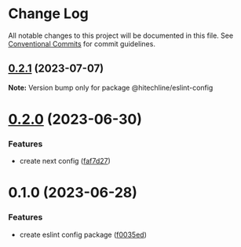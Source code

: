 # Change Log

All notable changes to this project will be documented in this file.
See [Conventional Commits](https://conventionalcommits.org) for commit guidelines.

## [0.2.1](https://github.com/hitechline/hitl-packages/compare/@hitechline/eslint-config@0.2.0...@hitechline/eslint-config@0.2.1) (2023-07-07)

**Note:** Version bump only for package @hitechline/eslint-config

# [0.2.0](https://github.com/hitechline/hitl-packages/compare/@hitechline/eslint-config@0.1.0...@hitechline/eslint-config@0.2.0) (2023-06-30)

### Features

- create next config ([faf7d27](https://github.com/hitechline/hitl-packages/commit/faf7d273f084e33ab236e561d0516d3a49ef84fc))

# 0.1.0 (2023-06-28)

### Features

- create eslint config package ([f0035ed](https://github.com/hitechline/hitl-packages/commit/f0035edd21cd5f31f00eb717aec6148f3c198927))
